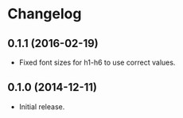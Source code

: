 Changelog
=============

0.1.1 (2016-02-19)
-------------------
* Fixed font sizes for h1-h6 to use correct values.

0.1.0 (2014-12-11)
-------------------
* Initial release.
